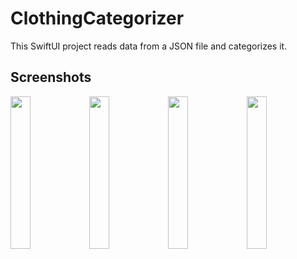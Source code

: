 # ClothingCategorizer
This SwiftUI project reads data from a JSON file and categorizes it.

## Screenshots
<img src="https://user-images.githubusercontent.com/67359767/93655976-f1114a00-f9f4-11ea-88bf-805f3622ae85.png" width="25%"><img src="https://user-images.githubusercontent.com/67359767/93656102-dc818180-f9f5-11ea-86b1-c176600ff811.png" width="25%"><img src="https://user-images.githubusercontent.com/67359767/93656112-f4f19c00-f9f5-11ea-8bfd-3c09bb9bb961.png" width="25%"><img src="https://user-images.githubusercontent.com/67359767/93658373-07c19c00-fa09-11ea-995e-b53ac738aa2e.png" width="25%">
